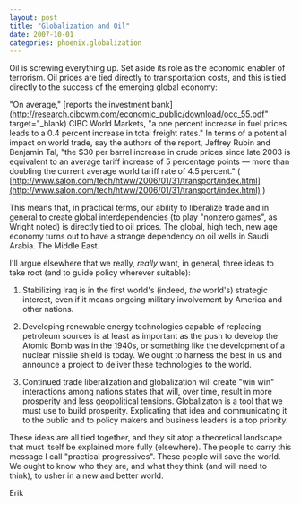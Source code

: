 ```yaml
---
layout: post
title: "Globalization and Oil"
date: 2007-10-01
categories: phoenix.globalization
---
```


Oil is screwing everything up. Set aside its role as the economic enabler of
terrorism. Oil prices are tied directly to transportation costs, and this is
tied directly to the success of the emerging global economy:

"On average," [reports the investment
bank](http://research.cibcwm.com/economic_public/download/occ_55.pdf"
target="_blank) CIBC World Markets, "a one percent increase in fuel prices
leads to a 0.4 percent increase in total freight rates." In terms of a potential
impact on world trade, say the authors of the report, Jeffrey Rubin and Benjamin
Tal, "the $30 per barrel increase in crude prices since late 2003 is equivalent
to an average tariff increase of 5 percentage points &mdash; more than doubling
the current average world tariff rate of 4.5 percent." (
[http://www.salon.com/tech/htww/2006/01/31/transport/index.html](http://www.salon.com/tech/htww/2006/01/31/transport/index.html)
)

This means that, in practical terms, our ability to liberalize trade and in
general to create global interdependencies (to play "nonzero games", as Wright
noted) is directly tied to oil prices. The global, high tech, new age economy
turns out to have a strange dependency on oil wells in Saudi Arabia. The Middle
East.

I'll argue elsewhere that we really, _really_ want, in general, three ideas to
take root (and to guide policy wherever suitable):

1. Stabilizing Iraq is in the first world's (indeed, _the_ world's) strategic
interest, even if it means ongoing military involvement by America and other
nations.

2. Developing renewable energy technologies capable of replacing petroleum
sources is at least as important as the push to develop the Atomic Bomb was in
the 1940s, or something like the development of a nuclear missile shield is
today. We ought to harness the best in us and announce a project to deliver
these technologies to the world.

3. Continued trade liberalization and globalization will create "win win"
interactions among nations states that will, over time, result in more
prosperity and less geopolitical tensions. Globalizaton is a tool that we must
use to build prosperity. Explicating that idea and communicating it to the
public and to policy makers and business leaders is a top priority.

These ideas are all tied together, and they sit atop a theoretical landscape
that must itself be explained more fully (elsewhere). The people to carry this
message I call "practical progressives". These people will save the world. We
ought to know who they are, and what they think (and will need to think), to
usher in a new and better world.

Erik
